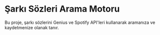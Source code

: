 # Şarkı Sözleri Arama Motoru
Bu proje, şarkı sözlerini Genius ve Spotify API'leri kullanarak aramanıza ve kaydetmenize olanak tanır.
